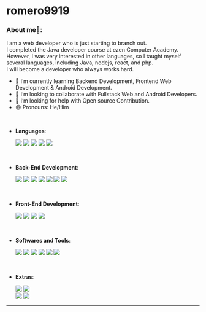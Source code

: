 # romero9919
<!-- [![ProfileBanner](https://musicart.co.kr/images/banner02.png)](https://musicart.co.kr/) -->

### About me🧑:
I am a web developer who is just starting to branch out. <br />
I completed the Java developer course at ezen Computer Academy.<br />
However, I was very interested in other languages, so I taught myself several languages, including Java, nodejs, react, and php.<br />
I will become a developer who always works hard.

<!-- <img align="right" alt="GIF" src="https://musicart.co.kr/images/banner01.png" width="432" height="244" /> -->

- 🌱 I’m currently learning Backend Development, Frontend Web Development & Android Development.
- 👯 I’m looking to collaborate with Fullstack Web and Android Developers.
- 🤔 I’m looking for help with Open source Contribution.
- 😄 Pronouns: He/Him
  
<br/>

<p align="center">

- **Languages**:
  
    ![](https://img.shields.io/badge/Java%20-%232370ED.svg?style=for-the-badge&logoColor=white)
    ![](https://img.shields.io/badge/PHP%20-%2314354C.svg?style=for-the-badge&logo=PHP&logoColor=white)
    ![](https://img.shields.io/badge/JavaScript%20-%23F7DF1E.svg?style=for-the-badge&logo=javascript&logoColor=black)
    ![](https://img.shields.io/badge/Typescript-3178C6.svg?style=for-the-badge&logo=Typescript&logoColor=white)
    ![](https://img.shields.io/badge/SQL-9945FF.svg?style=for-the-badge&logoColor=white)

<br>

- **Back-End Development**:
    
    ![](https://img.shields.io/badge/Spring%20-%2116384C.svg?style=for-the-badge&logo=Spring&logoColor=white)
    ![](https://img.shields.io/badge/SpringBoot%20-%2116384C.svg?style=for-the-badge&logo=SpringBoot&logoColor=white)
    ![](https://img.shields.io/badge/Node.js-FDB515.svg?style=for-the-badge&logo=Node.js&logoColor=black)
    ![](https://img.shields.io/badge/Express-000000.svg?style=for-the-badge&logo=Express&logoColor=white)
    ![](https://img.shields.io/badge/NestJS-E0234E.svg?style=for-the-badge&logo=NestJS&logoColor=white)
    ![](https://img.shields.io/badge/MySQL-4479A1.svg?style=for-the-badge&logo=MySQL&logoColor=white)
    ![](https://img.shields.io/badge/MongoDB-47A248.svg?style=for-the-badge&logo=MongoDB&logoColor=white)

<br>   
    
- **Front-End Development**:

    ![](https://img.shields.io/badge/HTML5%20-%23E34F26.svg?style=for-the-badge&logo=html5&logoColor=white)
    ![](https://img.shields.io/badge/CSS%20-%231572B6.svg?style=for-the-badge&logo=css3&logoColor=white)
    ![](https://img.shields.io/badge/React-61DAFB.svg?style=for-the-badge&logo=React&logoColor=black)
    ![](https://img.shields.io/badge/jQuery-0769AD.svg?style=for-the-badge&logo=jQuery&logoColor=white)

<br>

- **Softwares and Tools**:

    ![](https://img.shields.io/badge/git-%23F05033.svg?style=for-the-badge&logo=git&logoColor=white)
    ![](https://img.shields.io/badge/github-%23121011.svg?style=for-the-badge&logo=github&logoColor=white)
    ![](https://img.shields.io/badge/Visual%20Studio%20Code-0078d7.svg?style=for-the-badge&logo=visual-studio-code&logoColor=white)
    ![](https://img.shields.io/badge/Eclipse-525C86?style=for-the-badge&logo=EclipseIDE&logoColor=white) 
    ![](https://img.shields.io/badge/Linux-FCC624?style=for-the-badge&logo=linux&logoColor=black) 
    ![](https://img.shields.io/badge/Ubuntu-E95420?style=for-the-badge&logo=Ubuntu&logoColor=white)

<br>

- **Extras**:

    ![](https://img.shields.io/badge/Terminal-%23054020?style=for-the-badge&logo=gnu-bash&logoColor=white)
    ![](https://img.shields.io/badge/markdown-%23000000.svg?style=for-the-badge&logo=markdown&logoColor=white)   
    ![](https://img.shields.io/badge/AWS-FF9900?style=for-the-badge&logo=AmazonAWS&logoColor=white)
    ![](https://img.shields.io/badge/Firebase-FFCA28?style=for-the-badge&logo=Firebase&logoColor=black)


</p>

---
